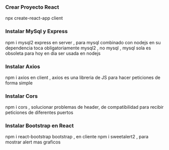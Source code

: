 ### Crear Proyecto React 
npx create-react-app client

### Instalar MySql y Express
npm i mysql2 express en server , para mysql combinado con nodejs en su dependencia toca obligatoriamente mysql2 , no mysql , mysql sola es obsoleta para hoy en dia ser usada en nodejs

### Instalar Axios
npm i axios en client , axios es una libreria de JS para hacer peticiones de forma simple

### Instalar Cors
npm i cors , solucionar problemas de header, de compatibilidad para recibir peticiones de diferentes puertos 

### Instalar Bootstrap en React 
npm i react-bootstrap bootstrap , en cliente
npm i sweetalert2 , para mostrar alert mas graficos